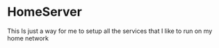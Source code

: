 # HomeServer
 This Is just a way for me to setup all the services that I like to run on my home network
